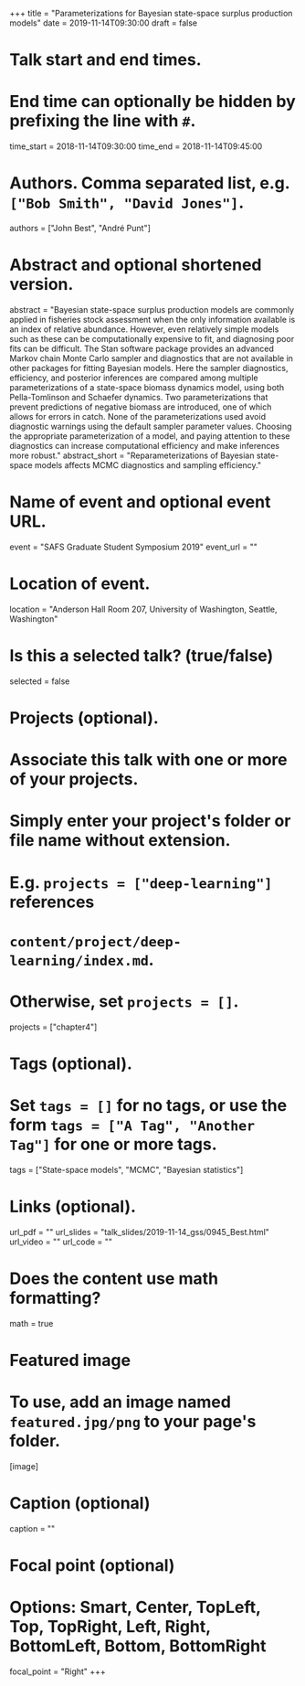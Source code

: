 +++
title = "Parameterizations for Bayesian state-space surplus production models"
date = 2019-11-14T09:30:00
draft = false

# Talk start and end times.
#   End time can optionally be hidden by prefixing the line with `#`.
time_start = 2018-11-14T09:30:00
time_end = 2018-11-14T09:45:00

# Authors. Comma separated list, e.g. `["Bob Smith", "David Jones"]`.
authors = ["John Best", "André Punt"]

# Abstract and optional shortened version.
abstract = "Bayesian state-space surplus production models are commonly applied in fisheries stock assessment when the only information available is an index of relative abundance. However, even relatively simple models such as these can be computationally expensive to fit, and diagnosing poor fits can be difficult. The Stan software package provides an advanced Markov chain Monte Carlo sampler and diagnostics that are not available in other packages for fitting Bayesian models. Here the sampler diagnostics, efficiency, and posterior inferences are compared among multiple parameterizations of a state-space biomass dynamics model, using both Pella-Tomlinson and Schaefer dynamics. Two parameterizations that prevent predictions of negative biomass are introduced, one of which allows for errors in catch. None of the parameterizations used avoid diagnostic warnings using the default sampler parameter values. Choosing the appropriate parameterization of a model, and paying attention to these diagnostics can increase computational efficiency and make inferences more robust."
abstract_short = "Reparameterizations of Bayesian state-space models affects MCMC diagnostics and sampling efficiency."

# Name of event and optional event URL.
event = "SAFS Graduate Student Symposium 2019"
event_url = ""

# Location of event.
location = "Anderson Hall Room 207, University of Washington, Seattle, Washington"

# Is this a selected talk? (true/false)
selected = false

# Projects (optional).
#   Associate this talk with one or more of your projects.
#   Simply enter your project's folder or file name without extension.
#   E.g. `projects = ["deep-learning"]` references 
#   `content/project/deep-learning/index.md`.
#   Otherwise, set `projects = []`.
projects = ["chapter4"]

# Tags (optional).
#   Set `tags = []` for no tags, or use the form `tags = ["A Tag", "Another Tag"]` for one or more tags.
tags = ["State-space models", "MCMC", "Bayesian statistics"]

# Links (optional).
url_pdf = ""
url_slides = "talk_slides/2019-11-14_gss/0945_Best.html"
url_video = ""
url_code = ""

# Does the content use math formatting?
math = true

# Featured image
# To use, add an image named `featured.jpg/png` to your page's folder. 
[image]
  # Caption (optional)
  caption = ""

  # Focal point (optional)
  # Options: Smart, Center, TopLeft, Top, TopRight, Left, Right, BottomLeft, Bottom, BottomRight
  focal_point = "Right"
+++
